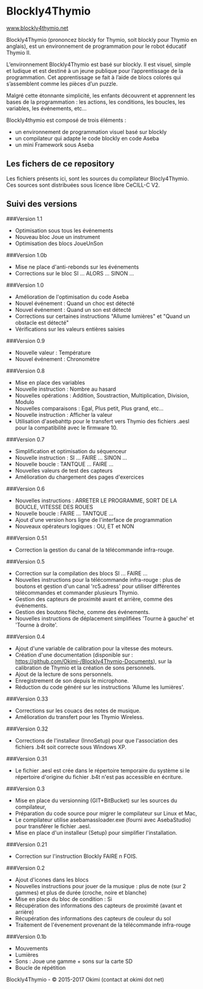 Blockly4Thymio
==============
www.blockly4thymio.net

Blockly4Thymio (prononcez blockly for Thymio, soit blockly pour Thymio en anglais), est un environnement de programmation pour le robot éducatif Thymio II.

L’environnement Blockly4Thymio est basé sur blockly. Il est visuel, simple et ludique et est destiné à un jeune publique pour l’apprentissage de la programmation.
Cet apprentissage se fait à l’aide de blocs colorés qui s’assemblent comme les pièces d’un puzzle.

Malgré cette étonnante simplicité, les enfants découvrent et apprennent les bases de la programmation : les actions, les conditions, les boucles, les variables, les événements, etc…

Blockly4thymio est composé de trois éléments :
- un environnement de programmation visuel basé sur blockly
- un compilateur qui adapte le code blockly en code Aseba
- un mini Framework sous Aseba


Les fichers de ce repository
----------------------------
Les fichiers présents ici, sont les sources du compilateur Blocly4Thymio.  
Ces sources sont distribuées sous licence libre CeCILL-C V2.


Suivi des versions
------------------

###Version 1.1

* Optimisation sous tous les événements
* Nouveau bloc Joue un instrument
* Optimisation des blocs JoueUnSon


###Version 1.0b

* Mise ne place d'anti-rebonds sur les événements 
* Corrections sur le bloc SI ... ALORS ... SINON ...


###Version 1.0

* Amélioration de l'optimisation du code Aseba
* Nouvel événement : Quand un choc est détecté
* Nouvel événement : Quand un son est détecté
* Corrections sur certaines instructions "Allume lumières" et "Quand un obstacle est détecté"
* Vérifications sur les valeurs entières saisies


###Version 0.9

* Nouvelle valeur : Température
* Nouvel événement : Chronomètre


###Version 0.8
* Mise en place des variables
* Nouvelle instruction : Nombre au hasard
* Nouvelles opérations : Addition, Soustraction, Multiplication, Division, Modulo
* Nouvelles comparaisons : Egal, Plus petit, Plus grand, etc...
* Nouvelle instruction : Afficher la valeur
* Utilisation d'asebahttp pour le transfert vers Thymio des fichiers .aesl pour la compatibilité avec le firmware 10.


###Version 0.7
* Simplification et optimisation du séquenceur
* Nouvelle instruction : SI ... FAIRE ... SINON ...
* Nouvelle boucle : TANTQUE ... FAIRE ...
* Nouvelles valeurs de test des capteurs
* Amélioration du chargement des pages d'exercices


###Version 0.6
* Nouvelles instructions : ARRETER LE PROGRAMME, SORT DE LA BOUCLE, VITESSE DES ROUES
* Nouvelle boucle : FAIRE ... TANTQUE ...
* Ajout d'une version hors ligne de l'interface de programmation
* Nouveaux opérateurs logiques : OU, ET et NON


###Version 0.51
* Correction la gestion du canal de la télécommande infra-rouge.


###Version 0.5
* Correction sur la compilation des blocs SI ... FAIRE ...
* Nouvelles instructions pour la télécommande infra-rouge : plus de boutons  et gestion d'un canal 'rc5.adress' pour utiliser différentes télécommandes et commander plusieurs Thymio.
* Gestion des capteurs de proximité avant et arrière, comme des événements.
* Gestion des boutons flèche, comme des événements.
* Nouvelles instructions de déplacement simplifiées 'Tourne à gauche' et 'Tourne à droite'.


###Version 0.4
* Ajout d'une variable de calibration pour la vitesse des moteurs.
* Création d'une documentation (disponible sur : https://github.com/Okimi-/Blockly4Thymio-Documents), sur la calibration de Thymio et la création de sons personnels.
* Ajout de la lecture de sons personnels.
* Enregistrement de son depuis le microphone.
* Réduction du code généré sur les instructions 'Allume les lumières'.


###Version 0.33
* Corrections sur les couacs des notes de musique.
* Amélioration du transfert pour les Thymio Wireless.


###Version 0.32
* Corrections de l'installeur (InnoSetup) pour que l'association des fichiers .b4t soit correcte sous Windows XP.


###Version 0.31
* Le fichier .aesl est crée dans le répertoire temporaire du système si le répertoire d'origine du fichier .b4t n'est pas accessible en écriture.


###Version 0.3
* Mise en place du versionning (GIT+BitBucket) sur les sources du compilateur,
* Préparation du code source pour migrer le compilateur sur Linux et Mac,
* Le compilateur utilise asebamassloader.exe (fourni avec AsebaStudio) pour transférer le fichier .aesl.
* Mise en place d'un installeur (Setup) pour simplifier l'installation.


###Version 0.21
* Correction sur l'instruction Blockly FAIRE n FOIS.


###Version 0.2
* Ajout d'icones dans les blocs			
* Nouvelles instructions pour jouer de la musique : plus de note (sur 2 gammes) et plus de durée (croche, noire et blanche) 	
* Mise en place du bloc de condition : Si			
* Récupération des informations des capteurs de proximité (avant et arrière)			
* Récupération des informations des capteurs de couleur du sol			
* Traitement de l'évenement provenant de la télécommande infra-rouge	


###Version 0.1b
* Mouvements
* Lumières
* Sons : Joue une gamme + sons sur la carte SD
* Boucle de répétition



Blockly4Thymio - © 2015-2017 Okimi (contact at okimi dot net)
